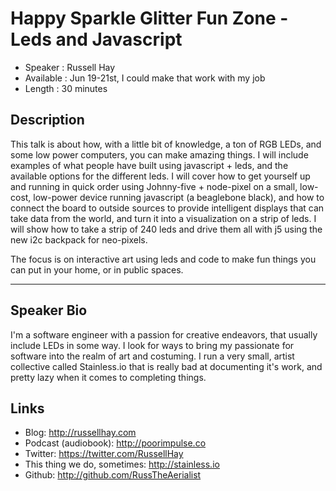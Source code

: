 Happy Sparkle Glitter Fun Zone - Leds and Javascript
========================

* Speaker   : Russell Hay
* Available : Jun 19-21st, I could make that work with my job
* Length    : 30 minutes

Description
-----------

This talk is about how, with a little bit of knowledge, a ton of RGB LEDs, and some low power computers, you can make amazing things. I will include examples of what people have built using javascript + leds, and the available options for the different leds. I will cover how to get yourself up and running in quick order using Johnny-five + node-pixel on a small, low-cost, low-power device running javascript (a beaglebone black), and how to connect the board to outside sources to provide intelligent displays that can take data from the world, and turn it into a visualization on a strip of leds. I will show how to take a strip of 240 leds and drive them all with j5 using the new i2c backpack for neo-pixels.

The focus is on interactive art using leds and code to make fun things you can put in your home, or in public spaces.

---------------

Speaker Bio
-----------

I'm a software engineer with a passion for creative endeavors, that usually include LEDs in some way. I look for ways to bring my passionate for software into the realm of art and costuming. I run a very small, artist collective called Stainless.io that is really bad at documenting it's work, and pretty lazy when it
comes to completing things.

Links
-----

* Blog: http://russellhay.com
* Podcast (audiobook): http://poorimpulse.co
* Twitter: https://twitter.com/RussellHay
* This thing we do, sometimes: http://stainless.io
* Github: http://github.com/RussTheAerialist
